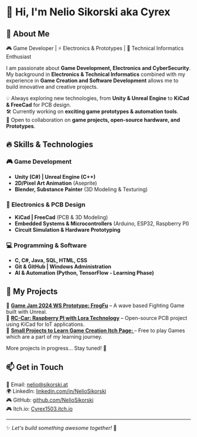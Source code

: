 # 👋 Hi, I'm Nelio Sikorski aka Cyrex

## 🚀 About Me
🎮 Game Developer | ⚡ Electronics & Prototypes | 🔬 Technical Informatics Enthusiast  

I am passionate about **Game Development, Electronics and CyberSecurity**. My background in **Electronics & Technical Informatics** combined with my experience in **Game Creation and Software Development** allows me to build innovative and creative projects.

💡 Always exploring new technologies, from **Unity & Unreal Engine** to **KiCad & FreeCad** for PCB design.  
🛠️ Currently working on **exciting game prototypes & automation tools**.  
🌱 Open to collaboration on **game projects, open-source hardware, and Prototypes**.  

## 🔥 Skills & Technologies
### 🎮 Game Development
- **Unity (C#) | Unreal Engine (C++)**
- **2D/Pixel Art Animation** (Aseprite)
- **Blender, Substance Painter** (3D Modeling & Texturing)

### 🔌 Electronics & PCB Design
- **KiCad | FreeCad** (PCB & 3D Modeling)
- **Embedded Systems & Microcontrollers** (Arduino, ESP32, Raspberry PI)
- **Circuit Simulation & Hardware Prototyping**

### 💻 Programming & Software
- **C, C#, Java, SQL, HTML, CSS**
- **Git & GitHub | Windows Administration**
- **AI & Automation (Python, TensorFlow - Learning Phase)**

## 📂 My Projects
🔹 **[Game Jam 2024 WS Prototype: FrogFu](https://github.com/NelioSikorski/FrogFu)** – A wave based Fighting Game built with Unreal.  
🔹 **[RC-Car: Raspberry PI with Lora Technology](https://github.com/NelioSikorski/RC-CAR)** – Open-source PCB project using KiCad for IoT applications.  
🔹 **[Small Projects to Learn Game Creation Itch Page: ](https://cyrex1503.itch.io/)** – Free to play Games which are a part of my learning journey.

More projects in progress… Stay tuned! 🚀  

## 📫 Get in Touch
📧 Email: [nelio@sikorski.at](mailto:nelio@sikorski.at)  
🌍 LinkedIn: [linkedin.com/in/NelioSikorski](https://www.linkedin.com/in/NelioSikorski)  
🎮 GitHub: [github.com/NelioSikorski](https://github.com/NelioSikorski)  
🎮 Itch.io: [Cyrex1503.itch.io](https://cyrex1503.itch.io/)  

---

✨ *Let's build something awesome together!* 🚀
